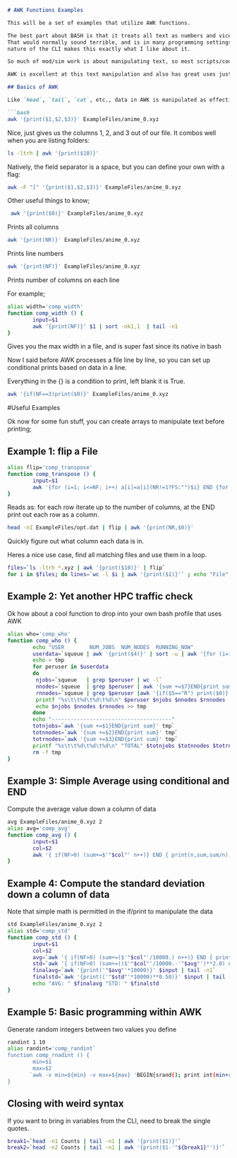 ```markdown
# AWK Functions Examples

This will be a set of examples that utilize AWK functions.

The best part about BASH is that it treats all text as numbers and vice versa. 
That would normally sound terrible, and is in many programming settings, but the quick-and-dirty 
nature of the CLI makes this exactly what I like about it.

So much of mod/sim work is about manipulating text, so most scripts/codes for pre-/post-analysis are boilerplate IO.

AWK is excellent at this text manipulation and also has great uses just as a command line tool.

## Basics of AWK

Like `head`, `tail`, `cat`, etc., data in AWK is manipulated as effectively rows and columns of values.

```bash
awk '{print($1,$2,$3)}' ExampleFiles/anime_0.xyz
```

Nice, just gives us the columns 1, 2, and 3 out of our file. It combos well when you are listing folders:

```bash
ls -ltrh | awk '{print($10)}'
```

Natively, the field separator is a space, but you can define your own with a flag:

```bash
awk -F "[" '{print($1,$2,$3)}' ExampleFiles/anime_0.xyz
```

Other useful things to know;

```bash
 awk '{print($0)}' ExampleFiles/anime_0.xyz
```

Prints all columns

```bash
awk '{print(NR)}' ExampleFiles/anime_0.xyz
```

Prints line numbers

```bash
awk '{print(NF)}' ExampleFiles/anime_0.xyz
```

Prints number of columns on each line

For example;

```bash
alias width='comp_width'
function comp_width () {
        input=$1
        awk '{print(NF)}' $1 | sort -nk1,1  | tail -n1
}
```

Gives you the max width in a file, and is super fast since its native in bash

Now I said before AWK processes a file line by line, so you can set up conditional prints based on data in a line. 

Everything in the {} is a condition to print, left blank it is True.

```bash
awk '{if(NF==3)print($0)}' ExampleFiles/anime_0.xyz
```

#Useful Examples

Ok now for some fun stuff, you can create arrays to manipulate text before printing;

## Example 1: flip a File

```bash
alias flip='comp_transpose'
function comp_transpose () {
        input=$1
        awk '{for (i=1; i<=NF; i++) a[i]=a[i](NR!=1?FS:"")$i} END {for (i=1; i in a; i++) print(a[i])}' $input
}
```

Reads as: for each row iterate up to the number of columns, at the END print out each row as a column.

```bash
head -n1 ExampleFiles/opt.dat | flip | awk '{print(NR,$0)}'
```

Quickly figure out what column each data is in.

Heres a nice use case, find all matching files and use them in a loop.

```bash
files=`ls -ltrh *.xyz | awk '{print($10)}' | flip`
for i in $files; do lines=`wc -l $i | awk '{print($1)}'` ; echo "File" $i "has " $lines " lines." ; done
```

## Example 2: Yet another HPC traffic check

Ok how about a cool function to drop into your own bash profile that uses AWK

```bash
alias who='comp_who'
function comp_who () {
        echo "USER        NUM_JOBS  NUM_NODES  RUNNING_NOW" 
        userdata=`squeue | awk '{print($4)}' | sort -u | awk '{for (i=1; i<=NF; i++) a[i]=a[i](NR!=1?FS:"")$i} END {for (i=1; i in a; i++) print(a[i])}'`
        echo > tmp
        for peruser in $userdata
        do
         njobs=`squeue   | grep $peruser | wc -l`
         nnodes=`squeue  | grep $peruser | awk '{sum +=$7}END{print sum}'`
         rnnodes=`squeue | grep $peruser |awk '{if($5=="R") print($0)}' | awk '{sum +=$7}END{print sum}'`
         printf "%s\t\t%d\t%d\t%d\n" $peruser $njobs $nnodes $rnnodes
         echo $njobs $nnodes $rnnodes >> tmp
        done
        echo "--------------------------------------"
        totnjobs=`awk '{sum +=$1}END{print sum}' tmp`
        totnnodes=`awk '{sum +=$2}END{print sum}' tmp`
        totrnodes=`awk '{sum +=$3}END{print sum}' tmp`
        printf "%s\t\t%d\t%d\t%d\n" "TOTAL" $totnjobs $totnnodes $totrnodes
        rm -f tmp
}
```

## Example 3: Simple Average using conditional and END

Compute the average value down a column of data

```bash
avg ExampleFiles/anime_0.xyz 2
alias avg='comp_avg'
function comp_avg () {
        input=$1
        col=$2
        awk '{ if(NF>0) (sum+=$'"$col"' n++)} END { print(n,sum,sum/n); }' $input
}
```

## Example 4: Compute the standard deviation down a column of data
Note that simple math is permitted in the if/print to manipulate the data
```bash
std ExampleFiles/anime_0.xyz 2
alias std='comp_std'
function comp_std () {
        input=$1
        col=$2
        avg=`awk '{ if(NF>0) (sum+=($'"$col"'/10000.) n++)} END { print(sum/n); }' $input`
        std=`awk '{ if(NF>0) (sum+=(($'"$col"'/10000.-'"$avg"')**2.0) n++)} END { print((sum/n)); }' $input`
        finalavg=`awk '{print('"$avg"'*10000)}' $input | tail -n1`
        finalstd=`awk '{print(('"$std"'*10000)**0.50)}' $input | tail -n1`
        echo "AVG: " $finalavg "STD: " $finalstd
}
```

## Example 5: Basic programming within AWK
Generate random integers between two values you define
```bash
randint 1 10
alias randint='comp_randint`
function comp_rnadint () {
        min=$1
        max=$2
       `awk -v min=${min} -v max=${max} 'BEGIN{srand(); print int(min+rand()*(max-min+1))}'`
}
```

## Closing with weird syntax
If you want to bring in variables from the CLI, need to break the single quotes.
```bash
break1=`head -n1 Counts | tail -n1 | awk '{print($1)}'`
break2=`head -n2 Counts | tail -n1 | awk '{print($1-'"${break1}"')}'`
```